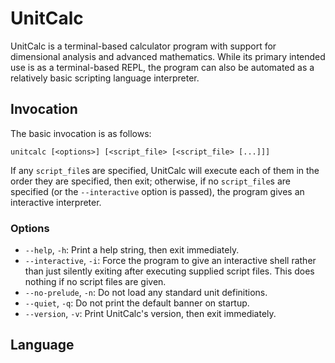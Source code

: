 # UnitCalc

UnitCalc is a terminal-based calculator program with support for
dimensional analysis and advanced mathematics. While its primary
intended use is as a terminal-based REPL, the program can also be
automated as a relatively basic scripting language interpreter.

## Invocation

The basic invocation is as follows:
```
unitcalc [<options>] [<script_file> [<script_file> [...]]]
```
If any `script_file`s are specified, UnitCalc will execute each of
them in the order they are specified, then exit; otherwise, if no
`script_file`s are specified (or the `--interactive` option is
passed), the program gives an interactive interpreter.

### Options

* `--help`, `-h`: Print a help string, then exit immediately.
* `--interactive`, `-i`: Force the program to give an interactive
  shell rather than just silently exiting after executing supplied
  script files. This does nothing if no script files are given.
* `--no-prelude`, `-n`: Do not load any standard unit definitions.
* `--quiet`, `-q`: Do not print the default banner on startup.
* `--version`, `-v`: Print UnitCalc's version, then exit immediately.

## Language
